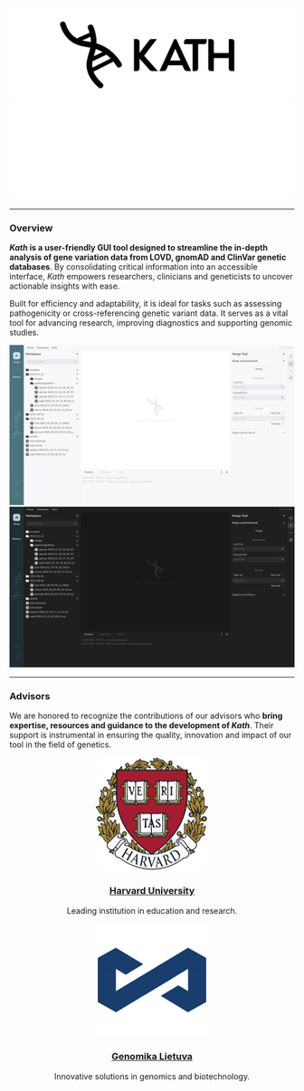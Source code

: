 <img src="../assets/kath_banner_light.png#gh-light-mode-only" alt="Kath Logo">
<img src="../assets/kath_banner_dark.png#gh-dark-mode-only" alt="Kath Logo">

---

### Overview

**_Kath_ is a user-friendly GUI tool designed to streamline the in-depth analysis of gene variation data from LOVD, gnomAD and ClinVar genetic databases**. By consolidating critical information into an accessible interface, _Kath_ empowers researchers, clinicians and geneticists to uncover actionable insights with ease.

Built for efficiency and adaptability, it is ideal for tasks such as assessing pathogenicity or cross-referencing genetic variant data. It serves as a vital tool for advancing research, improving diagnostics and supporting genomic studies.

<img src="../assets/kath_light.png#gh-light-mode-only" alt="Kath Light Mode">
<img src="../assets/kath_dark.png#gh-dark-mode-only" alt="Kath Dark Mode">

---

### Advisors

We are honored to recognize the contributions of our advisors who **bring expertise, resources and guidance to the development of _Kath_**. Their support is instrumental in ensuring the quality, innovation and impact of our tool in the field of genetics.

<div align="center">
  <div>
    <img src="../assets/harvard_logo.png" alt="Harvard University Logo" style="width: 200px; height: auto; border-radius: 12px;">
    <h3><a href="https://www.harvard.edu">Harvard University</a></h3>
    <p>Leading institution in education and research.</p>
  </div>
  <div>
    <img src="../assets/genomika_logo.png" alt="Genomika Lietuva Logo" style="width: 200px; height: auto; border-radius: 12px;">
    <h3><a href="https://genomika.lt">Genomika Lietuva</a></h3>
    <p>Innovative solutions in genomics and biotechnology.</p>
  </div>
</div>